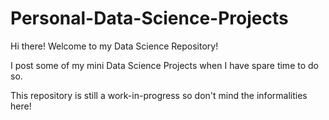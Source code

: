 # Personal-Data-Science-Projects

Hi there! Welcome to my Data Science Repository!

I post some of my mini Data Science Projects when I have spare time to do so.

This repository is still a work-in-progress so don't mind the informalities here!

